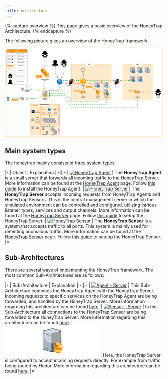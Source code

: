 ```yaml
---
title: Architecture
---
```


{% capture overview %}
This page gives a basic overview of the HoneyTrap Architecture.
{% endcapture %}

The following picture gives an overview of the HoneyTrap framework.

<img src="/images/architecture/overview.png">


## Main system types

The honeytrap mainly consists of three system types:

|-
| Object | Explanation
|:-:|:-
| [![HoneyTrap Agent](/images/architecture/agent.png)](/docs/concepts/framework/honeytrap-agent/) | The **HoneyTrap Agent** is a small server that forwards all incoming traffic to the HoneyTrap Server. More information can be found at the [HoneyTrap Agent](/docs/concepts/framework/honeytrap-agent/) page. Follow [this guide](/docs/setup/agent/landing/) to install the HoneyTrap Agent.
| [![HoneyTrap Server](/images/architecture/server.png)](/docs/concepts/framework/honeytrap-server/) | The **HoneyTrap Server** accepts incoming requests from HoneyTrap Agents and HoneyTrap Sensors. This is the central management server in which the simulated environment can be controlled and configured, utilizing various listener types, services and output channels. More information can be found at the [HoneyTrap Server](/docs/concepts/framework/honeytrap-server/) page. Follow [this guide](/docs/setup/server/install-server/) to setup the HoneyTrap Server.
| [![HoneyTrap Sensor](/images/architecture/sensor.png)](/docs/concepts/framework/honeytrap-sensor/) | The **HoneyTrap Sensor** is a system that accepts traffic to all ports. This system is mainly used for detecting anomalous traffic. More information can be found at the [HoneyTrap Sensor](/docs/concepts/framework/honeytrap-sensor/) page. Follow [this guide](/docs/setup/sensor/install-sensor/) to setuop the HoneyTrap Sensor.
|=

## Sub-Architectures

There are several ways of implementing the HoneyTrap framework. The most common Sub-Architectures are as follows:

|-
| Sub-Architecture | Explanation
|:-:|:-
| [![Agent - Server](/images/architecture/agent_server.png)](/docs/concepts/framework/architecture/agent-server/) |  This Sub-Architecture combines the HoneyTrap Agent with the HoneyTrap Server. Incoming requests to specific services on the HoneyTrap Agent are being forwarded, and handled by the HoneyTrap Server. More information regarding this architecture can be found [here](/docs/concepts/framework/architecture/agent-server/).
| [![Sensor - Server](/images/architecture/sensor_server.png)](/docs/concepts/framework/architecture/sensor-server/) |  In this Sub-Architecture all connections to the HoneyTrap Sensor are being forwarded to the HoneyTrap Server. More information regarding this architecture can be found [here](/docs/concepts/framework/architecture/sensor-server/).
| [![Server Standalone](/images/architecture/server_standalone.png)](/docs/concepts/framework/architecture/server-standalone/) |  Here, the HoneyTrap Server is configured to accept incoming requests directly. For example from traffic being routed by Hodor. More information regarding this architecture can be found [here](/docs/concepts/framework/architecture/server-standalone/).
|=
